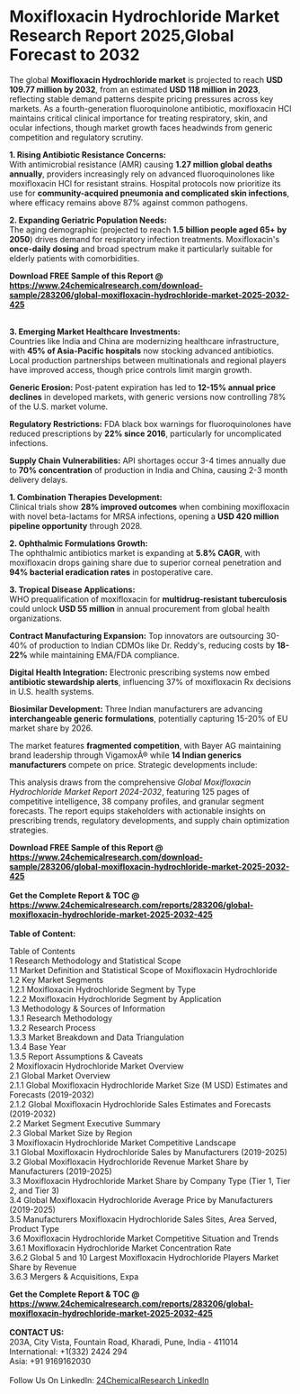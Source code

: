 <h1>Moxifloxacin Hydrochloride Market Research Report 2025,Global Forecast to 2032</h1><p>The global <strong>Moxifloxacin Hydrochloride market</strong> is projected to reach <strong>USD 109.77 million by 2032</strong>, from an estimated <strong>USD 118 million in 2023</strong>, reflecting stable demand patterns despite pricing pressures across key markets. As a fourth-generation fluoroquinolone antibiotic, moxifloxacin HCl maintains critical clinical importance for treating respiratory, skin, and ocular infections, though market growth faces headwinds from generic competition and regulatory scrutiny.</p><p><strong>1. Rising Antibiotic Resistance Concerns:</strong><br>
With antimicrobial resistance (AMR) causing <strong>1.27 million global deaths annually</strong>, providers increasingly rely on advanced fluoroquinolones like moxifloxacin HCl for resistant strains. Hospital protocols now prioritize its use for <strong>community-acquired pneumonia and complicated skin infections</strong>, where efficacy remains above 87% against common pathogens.</p><p><strong>2. Expanding Geriatric Population Needs:</strong><br>
The aging demographic (projected to reach <strong>1.5 billion people aged 65+ by 2050</strong>) drives demand for respiratory infection treatments. Moxifloxacin's <strong>once-daily dosing</strong> and broad spectrum make it particularly suitable for elderly patients with comorbidities.</p><div><b>Download FREE Sample of this Report @ 
            <a href="https://www.24chemicalresearch.com/download-sample/283206/global-moxifloxacin-hydrochloride-market-2025-2032-425">
            https://www.24chemicalresearch.com/download-sample/283206/global-moxifloxacin-hydrochloride-market-2025-2032-425</a></b></div><br><p><strong>3. Emerging Market Healthcare Investments:</strong><br>
Countries like India and China are modernizing healthcare infrastructure, with <strong>45% of Asia-Pacific hospitals</strong> now stocking advanced antibiotics. Local production partnerships between multinationals and regional players have improved access, though price controls limit margin growth.</p><p><strong>Generic Erosion:</strong> Post-patent expiration has led to <strong>12-15% annual price declines</strong> in developed markets, with generic versions now controlling 78% of the U.S. market volume.</p><p><strong>Regulatory Restrictions:</strong> FDA black box warnings for fluoroquinolones have reduced prescriptions by <strong>22% since 2016</strong>, particularly for uncomplicated infections.</p><p><strong>Supply Chain Vulnerabilities:</strong> API shortages occur 3-4 times annually due to <strong>70% concentration</strong> of production in India and China, causing 2-3 month delivery delays.</p><p><strong>1. Combination Therapies Development:</strong><br>
Clinical trials show <strong>28% improved outcomes</strong> when combining moxifloxacin with novel beta-lactams for MRSA infections, opening a <strong>USD 420 million pipeline opportunity</strong> through 2028.</p><p><strong>2. Ophthalmic Formulations Growth:</strong><br>
The ophthalmic antibiotics market is expanding at <strong>5.8% CAGR</strong>, with moxifloxacin drops gaining share due to superior corneal penetration and <strong>94% bacterial eradication rates</strong> in postoperative care.</p><p><strong>3. Tropical Disease Applications:</strong><br>
WHO prequalification of moxifloxacin for <strong>multidrug-resistant tuberculosis</strong> could unlock <strong>USD 55 million</strong> in annual procurement from global health organizations.</p><p><strong>Contract Manufacturing Expansion:</strong> Top innovators are outsourcing 30-40% of production to Indian CDMOs like Dr. Reddy's, reducing costs by <strong>18-22%</strong> while maintaining EMA/FDA compliance.</p><p><strong>Digital Health Integration:</strong> Electronic prescribing systems now embed <strong>antibiotic stewardship alerts</strong>, influencing 37% of moxifloxacin Rx decisions in U.S. health systems.</p><p><strong>Biosimilar Development:</strong> Three Indian manufacturers are advancing <strong>interchangeable generic formulations</strong>, potentially capturing 15-20% of EU market share by 2026.</p><p>The market features <strong>fragmented competition</strong>, with Bayer AG maintaining brand leadership through VigamoxÂ® while <strong>14 Indian generics manufacturers</strong> compete on price. Strategic developments include:</p><p>This analysis draws from the comprehensive <em>Global Moxifloxacin Hydrochloride Market Report 2024-2032</em>, featuring 125 pages of competitive intelligence, 38 company profiles, and granular segment forecasts. The report equips stakeholders with actionable insights on prescribing trends, regulatory developments, and supply chain optimization strategies.</p><div><b>Download FREE Sample of this Report @ 
            <a href="https://www.24chemicalresearch.com/download-sample/283206/global-moxifloxacin-hydrochloride-market-2025-2032-425">
            https://www.24chemicalresearch.com/download-sample/283206/global-moxifloxacin-hydrochloride-market-2025-2032-425</a></b></div><br><div><b>Get the Complete Report & TOC @ 
            <a href="https://www.24chemicalresearch.com/reports/283206/global-moxifloxacin-hydrochloride-market-2025-2032-425">
            https://www.24chemicalresearch.com/reports/283206/global-moxifloxacin-hydrochloride-market-2025-2032-425</a></b></div><br>
            <b>Table of Content:</b><p>Table of Contents<br />
1 Research Methodology and Statistical Scope<br />
1.1 Market Definition and Statistical Scope of Moxifloxacin Hydrochloride<br />
1.2 Key Market Segments<br />
1.2.1 Moxifloxacin Hydrochloride Segment by Type<br />
1.2.2 Moxifloxacin Hydrochloride Segment by Application<br />
1.3 Methodology & Sources of Information<br />
1.3.1 Research Methodology<br />
1.3.2 Research Process<br />
1.3.3 Market Breakdown and Data Triangulation<br />
1.3.4 Base Year<br />
1.3.5 Report Assumptions & Caveats<br />
2 Moxifloxacin Hydrochloride Market Overview<br />
2.1 Global Market Overview<br />
2.1.1 Global Moxifloxacin Hydrochloride Market Size (M USD) Estimates and Forecasts (2019-2032)<br />
2.1.2 Global Moxifloxacin Hydrochloride Sales Estimates and Forecasts (2019-2032)<br />
2.2 Market Segment Executive Summary<br />
2.3 Global Market Size by Region<br />
3 Moxifloxacin Hydrochloride Market Competitive Landscape<br />
3.1 Global Moxifloxacin Hydrochloride Sales by Manufacturers (2019-2025)<br />
3.2 Global Moxifloxacin Hydrochloride Revenue Market Share by Manufacturers (2019-2025)<br />
3.3 Moxifloxacin Hydrochloride Market Share by Company Type (Tier 1, Tier 2, and Tier 3)<br />
3.4 Global Moxifloxacin Hydrochloride Average Price by Manufacturers (2019-2025)<br />
3.5 Manufacturers Moxifloxacin Hydrochloride Sales Sites, Area Served, Product Type<br />
3.6 Moxifloxacin Hydrochloride Market Competitive Situation and Trends<br />
3.6.1 Moxifloxacin Hydrochloride Market Concentration Rate<br />
3.6.2 Global 5 and 10 Largest Moxifloxacin Hydrochloride Players Market Share by Revenue<br />
3.6.3 Mergers & Acquisitions, Expa</p><div><b>Get the Complete Report & TOC @ 
            <a href="https://www.24chemicalresearch.com/reports/283206/global-moxifloxacin-hydrochloride-market-2025-2032-425">
            https://www.24chemicalresearch.com/reports/283206/global-moxifloxacin-hydrochloride-market-2025-2032-425</a></b></div><br><b>CONTACT US:</b><br>
            203A, City Vista, Fountain Road, Kharadi, Pune, India - 411014<br>
            International: +1(332) 2424 294<br>
            Asia: +91 9169162030 <br><br>
            Follow Us On LinkedIn: <a href="https://www.linkedin.com/company/24chemicalresearch/">24ChemicalResearch LinkedIn</a>